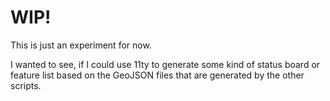 # WIP!

This is  just an experiment for now.

I wanted to see, if I could use 11ty to generate some kind of status board or feature list based on the GeoJSON files that are generated by the other scripts.

